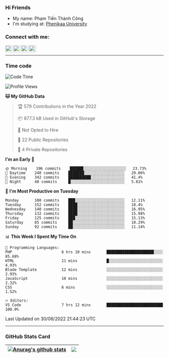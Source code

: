 ### Hi Friends

- My name: Phạm Tiến Thành Công
- I'm studying at: [Phenikaa University]


### Connect with me:
[<img align="left" alt="PhamTienThanhCong | Facebook" width="22px" src="https://upload.wikimedia.org/wikipedia/commons/thumb/1/16/Facebook-icon-1.png/640px-Facebook-icon-1.png" />][facebook]
[<img align="left" alt="PhamTienThanhCong | Zalo" width="22px" src="https://www.anphatpc.com.vn/template/anphat_2020v2/images/icon-zalo.jpg" />][zalo]
[<img align="left" alt="PhamTienThanhCong | LinkedIn" width="22px" src="https://cdn3.iconfinder.com/data/icons/inficons/512/linkedin.png" />][linkedin]
[<img align="left" alt="PhamTienThanhCong | tiktok" width="22px" src="https://cdn.worldvectorlogo.com/logos/tiktok-logo.svg" />][tiktok]

<br />

---

### Time code

<!--START_SECTION:waka-->
![Code Time](http://img.shields.io/badge/Code%20Time-454%20hrs%2058%20mins-blue)

![Profile Views](http://img.shields.io/badge/Profile%20Views-38-blue)

**🐱 My GitHub Data** 

> 🏆 579 Contributions in the Year 2022
 > 
> 📦 877.3 kB Used in GitHub's Storage 
 > 
> 🚫 Not Opted to Hire
 > 
> 📜 22 Public Repositories 
 > 
> 🔑 4 Private Repositories  
 > 
**I'm an Early 🐤** 

```text
🌞 Morning    196 commits    ██████░░░░░░░░░░░░░░░░░░░   23.73% 
🌆 Daytime    240 commits    ███████░░░░░░░░░░░░░░░░░░   29.06% 
🌃 Evening    342 commits    ██████████░░░░░░░░░░░░░░░   41.4% 
🌙 Night      48 commits     █░░░░░░░░░░░░░░░░░░░░░░░░   5.81%

```
📅 **I'm Most Productive on Tuesday** 

```text
Monday       100 commits    ███░░░░░░░░░░░░░░░░░░░░░░   12.11% 
Tuesday      152 commits    ████░░░░░░░░░░░░░░░░░░░░░   18.4% 
Wednesday    140 commits    ████░░░░░░░░░░░░░░░░░░░░░   16.95% 
Thursday     132 commits    ████░░░░░░░░░░░░░░░░░░░░░   15.98% 
Friday       125 commits    ███░░░░░░░░░░░░░░░░░░░░░░   15.13% 
Saturday     85 commits     ██░░░░░░░░░░░░░░░░░░░░░░░   10.29% 
Sunday       92 commits     ██░░░░░░░░░░░░░░░░░░░░░░░   11.14%

```


📊 **This Week I Spent My Time On** 

```text
💬 Programming Languages: 
PHP                      6 hrs 10 mins       █████████████████████░░░░   85.68% 
HTML                     21 mins             █░░░░░░░░░░░░░░░░░░░░░░░░   4.93% 
Blade Template           12 mins             ░░░░░░░░░░░░░░░░░░░░░░░░░   2.93% 
JavaScript               10 mins             ░░░░░░░░░░░░░░░░░░░░░░░░░   2.32% 
CSS                      6 mins              ░░░░░░░░░░░░░░░░░░░░░░░░░   1.52%

🔥 Editors: 
VS Code                  7 hrs 12 mins       █████████████████████████   100.0%

```


 Last Updated on 30/06/2022 21:44:23 UTC
<!--END_SECTION:waka-->

---

### GitHub Stats Card

| <a href="https://github.com/phamtienthanhcong"><img align="center" src="https://github-readme-stats.vercel.app/api?username=PhamTienThanhCong&show_icons=true&include_all_commits=true&theme=buefy&hide_border=true&theme=ocean_dark" alt="Anurag's github stats" /></a> | <a href="https://github.com/phamtienthanhcong"><img align="center" src="https://github-readme-stats.vercel.app/api/top-langs/?username=PhamTienThanhCong&layout=compact&theme=buefy&hide_border=true&theme=ocean_dark" /></a> |
| ------------- | ------------- |

[Phenikaa University]: https://phenikaa-uni.edu.vn/vi
[facebook]: https://www.facebook.com/phamtienthanhcong
[linkedin]: https://linkedin.com/in/phamtienthanhcong
[zalo]: https://zalo.me/0396396332
[tiktok]: https://www.tiktok.com/@phamtienthanhcong
[web]: https://github.com/PhamTienThanhCong/web_dev
[min project]: https://github.com/PhamTienThanhCong/Project-Of-Web
[c and cpp]: https://github.com/PhamTienThanhCong/Code_C_and_Cpro
[python]: https://github.com/PhamTienThanhCong/Python_beginer
